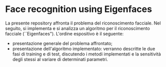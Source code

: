 # Face recognition using Eigenfaces

La presente repository affronta il problema del riconoscimento facciale. Nel seguito, si implementa e si analizza un algoritmo per il riconoscimento facciale (``Eigenfaces"). L'ordine espositivo è il seguente:

* presentazione generale del problema affrontato;
* presentazione dell'algoritmo implementato: verranno descritte le due fasi di training e di test, discutendo i metodi implementati e la sensitività degli stessi al variare di determinati parametri.
